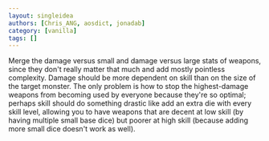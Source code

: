 ```yaml
---
layout: singleidea
authors: [Chris_ANG, aosdict, jonadab]
category: [vanilla]
tags: []
---
```

Merge the damage versus small and damage versus large stats of weapons, since they don't really matter that much and add mostly pointless complexity. Damage should be more dependent on skill than on the size of the target monster. The only problem is how to stop the highest-damage weapons from becoming used by everyone because they're so optimal; perhaps skill should do something drastic like add an extra die with every skill level, allowing you to have weapons that are decent at low skill (by having multiple small base dice) but poorer at high skill (because adding more small dice doesn't work as well).
